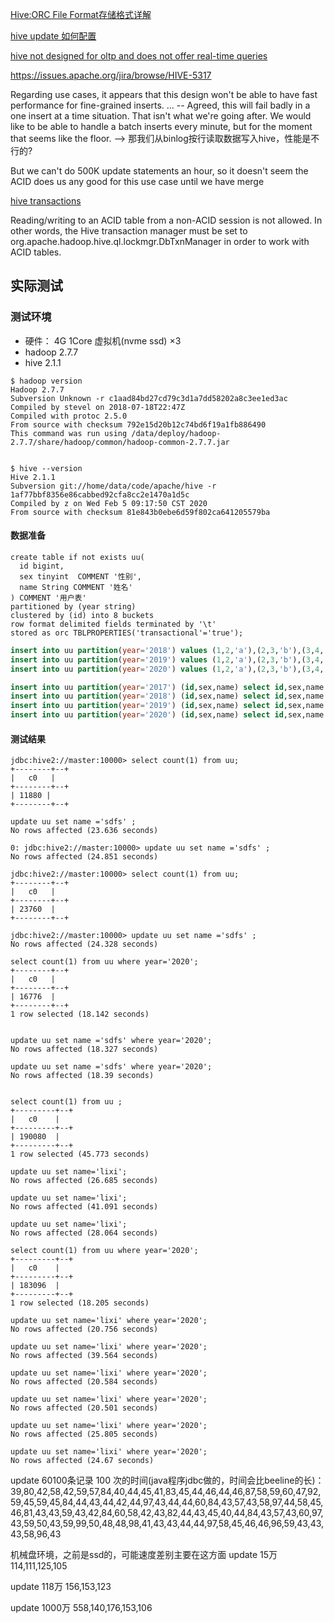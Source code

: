 

[Hive:ORC File Format存储格式详解](https://www.iteblog.com/archives/1014.html)

[hive update 如何配置](https://blog.csdn.net/weixin_43215250/article/details/86151089)

[hive not designed for oltp and does not offer real-time queries](https://stackoverflow.com/questions/17810537/how-to-delete-and-update-a-record-in-hive)

https://issues.apache.org/jira/browse/HIVE-5317

Regarding use cases, it appears that this design won't be able to have fast performance for fine-grained inserts. ...
 -- Agreed, this will fail badly in a one insert at a time situation. That isn't what we're going after. We would like to be able to handle a batch inserts every minute, but for the moment that seems like the floor.
--> 那我们从binlog按行读取数据写入hive，性能是不行的?

But we can't do 500K update statements an hour, so it doesn't seem the ACID does us any good for this use case until we have merge

[hive transactions](https://cwiki.apache.org/confluence/display/Hive/Hive+Transactions)

Reading/writing to an ACID table from a non-ACID session is not allowed. In other words, the Hive transaction manager must be set to org.apache.hadoop.hive.ql.lockmgr.DbTxnManager in order to work with ACID tables.

## 实际测试

### 测试环境

* 硬件： 4G 1Core 虚拟机(nvme ssd) ×3 
* hadoop 2.7.7
* hive 2.1.1

```
$ hadoop version
Hadoop 2.7.7
Subversion Unknown -r c1aad84bd27cd79c3d1a7dd58202a8c3ee1ed3ac
Compiled by stevel on 2018-07-18T22:47Z
Compiled with protoc 2.5.0
From source with checksum 792e15d20b12c74bd6f19a1fb886490
This command was run using /data/deploy/hadoop-2.7.7/share/hadoop/common/hadoop-common-2.7.7.jar


$ hive --version
Hive 2.1.1
Subversion git://home/data/code/apache/hive -r 1af77bbf8356e86cabbed92cfa8cc2e1470a1d5c
Compiled by z on Wed Feb 5 09:17:50 CST 2020
From source with checksum 81e843b0ebe6d59f802ca641205579ba
```


#### 数据准备
```
create table if not exists uu(
  id bigint,
  sex tinyint  COMMENT '性别',
  name String COMMENT '姓名'
) COMMENT '用户表'
partitioned by (year string)
clustered by (id) into 8 buckets
row format delimited fields terminated by '\t'
stored as orc TBLPROPERTIES('transactional'='true');
```

```sql
insert into uu partition(year='2018') values (1,2,'a'),(2,3,'b'),(3,4,'c'),(1,2,'a'),(2,3,'b'),(3,4,'c'),(1,2,'a'),(2,3,'b'),(3,4,'c'),(1,2,'a'),(2,3,'b'),(3,4,'c'),(1,2,'a'),(2,3,'b'),(3,4,'c'),(1,2,'a'),(2,3,'b'),(3,4,'c'),(1,2,'a'),(2,3,'b'),(3,4,'c'),(1,2,'a'),(2,3,'b'),(3,4,'c'),(1,2,'a'),(2,3,'b'),(3,4,'c'),(1,2,'a'),(2,3,'b'),(3,4,'c'),(1,2,'a'),(2,3,'b'),(3,4,'c'),(1,2,'a'),(2,3,'b'),(3,4,'c');
insert into uu partition(year='2019') values (1,2,'a'),(2,3,'b'),(3,4,'c'),(1,2,'a'),(2,3,'b'),(3,4,'c'),(1,2,'a'),(2,3,'b'),(3,4,'c'),(1,2,'a'),(2,3,'b'),(3,4,'c'),(1,2,'a'),(2,3,'b'),(3,4,'c'),(1,2,'a'),(2,3,'b'),(3,4,'c'),(1,2,'a'),(2,3,'b'),(3,4,'c'),(1,2,'a'),(2,3,'b'),(3,4,'c'),(1,2,'a'),(2,3,'b'),(3,4,'c'),(1,2,'a'),(2,3,'b'),(3,4,'c'),(1,2,'a'),(2,3,'b'),(3,4,'c'),(1,2,'a'),(2,3,'b'),(3,4,'c');
insert into uu partition(year='2020') values (1,2,'a'),(2,3,'b'),(3,4,'c'),(1,2,'a'),(2,3,'b'),(3,4,'c'),(1,2,'a'),(2,3,'b'),(3,4,'c'),(1,2,'a'),(2,3,'b'),(3,4,'c'),(1,2,'a'),(2,3,'b'),(3,4,'c'),(1,2,'a'),(2,3,'b'),(3,4,'c'),(1,2,'a'),(2,3,'b'),(3,4,'c'),(1,2,'a'),(2,3,'b'),(3,4,'c'),(1,2,'a'),(2,3,'b'),(3,4,'c'),(1,2,'a'),(2,3,'b'),(3,4,'c'),(1,2,'a'),(2,3,'b'),(3,4,'c'),(1,2,'a'),(2,3,'b'),(3,4,'c');

insert into uu partition(year='2017') (id,sex,name) select id,sex,name from uu;
insert into uu partition(year='2018') (id,sex,name) select id,sex,name from uu;
insert into uu partition(year='2019') (id,sex,name) select id,sex,name from uu;
insert into uu partition(year='2020') (id,sex,name) select id,sex,name from uu;
```

#### 测试结果

```
jdbc:hive2://master:10000> select count(1) from uu;
+--------+--+
|   c0   |
+--------+--+
| 11880 |
+--------+--+

update uu set name ='sdfs' ;
No rows affected (23.636 seconds)

0: jdbc:hive2://master:10000> update uu set name ='sdfs' ;
No rows affected (24.851 seconds)

```

```
jdbc:hive2://master:10000> select count(1) from uu;
+--------+--+
|   c0   |
+--------+--+
| 23760  |
+--------+--+

jdbc:hive2://master:10000> update uu set name ='sdfs' ;
No rows affected (24.328 seconds)

select count(1) from uu where year='2020';
+--------+--+
|   c0   |
+--------+--+
| 16776  |
+--------+--+
1 row selected (18.142 seconds)


update uu set name ='sdfs' where year='2020';
No rows affected (18.327 seconds)

update uu set name ='sdfs' where year='2020';
No rows affected (18.39 seconds)

```

```

select count(1) from uu ;
+---------+--+
|   c0    |
+---------+--+
| 190080  |
+---------+--+
1 row selected (45.773 seconds)

update uu set name='lixi';
No rows affected (26.685 seconds)

update uu set name='lixi';
No rows affected (41.091 seconds)

update uu set name='lixi';
No rows affected (28.064 seconds)

select count(1) from uu where year='2020';
+---------+--+
|   c0    |
+---------+--+
| 183096  |
+---------+--+
1 row selected (18.205 seconds)

update uu set name='lixi' where year='2020';
No rows affected (20.756 seconds)

update uu set name='lixi' where year='2020';
No rows affected (39.564 seconds)

update uu set name='lixi' where year='2020';
No rows affected (20.584 seconds)

update uu set name='lixi' where year='2020';
No rows affected (20.501 seconds)

update uu set name='lixi' where year='2020';
No rows affected (25.805 seconds)

update uu set name='lixi' where year='2020';
No rows affected (24.67 seconds)

```


update 60100条记录 100 次的时间(java程序jdbc做的，时间会比beeline的长)：
39,80,42,58,42,59,57,84,40,44,45,41,83,45,44,46,44,46,87,58,59,60,47,92,59,45,59,45,84,44,43,44,42,44,97,43,44,44,60,84,43,57,43,58,97,44,58,45,46,81,43,43,59,43,42,84,60,58,42,43,82,44,43,45,40,44,84,43,57,43,60,97,43,59,50,43,59,99,50,48,48,98,41,43,43,44,44,97,58,45,46,46,96,59,43,43,43,58,96,43

机械盘环境，之前是ssd的，可能速度差别主要在这方面
update 15万
114,111,125,105

update 118万
156,153,123

update 1000万
558,140,176,153,106
